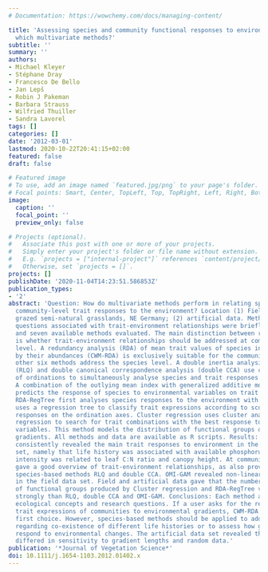 ```yaml
---
# Documentation: https://wowchemy.com/docs/managing-content/

title: 'Assessing species and community functional responses to environmental gradients:
  which multivariate methods?'
subtitle: ''
summary: ''
authors:
- Michael Kleyer
- Stéphane Dray
- Francesco De Bello
- Jan Lepš
- Robin J Pakeman
- Barbara Strauss
- Wilfried Thuiller
- Sandra Lavorel
tags: []
categories: []
date: '2012-03-01'
lastmod: 2020-10-22T20:41:15+02:00
featured: false
draft: false

# Featured image
# To use, add an image named `featured.jpg/png` to your page's folder.
# Focal points: Smart, Center, TopLeft, Top, TopRight, Left, Right, BottomLeft, Bottom, BottomRight.
image:
  caption: ''
  focal_point: ''
  preview_only: false

# Projects (optional).
#   Associate this post with one or more of your projects.
#   Simply enter your project's folder or file name without extension.
#   E.g. `projects = ["internal-project"]` references `content/project/deep-learning/index.md`.
#   Otherwise, set `projects = []`.
projects: []
publishDate: '2020-11-04T14:23:51.586853Z'
publication_types:
- '2'
abstract: 'Question: How do multivariate methods perform in relating species- and
  community-level trait responses to the environment? Location (1) Field data from
  grazed semi-natural grasslands, NE Germany; (2) artificial data. Methods: Research
  questions associated with trait-environment relationships were briefly reviewed
  and seven available methods evaluated. The main distinction between research questions
  is whether trait-environment relationships should be addressed at community or species
  level. A redundancy analysis (RDA) of mean trait values of species in a plot weighted
  by their abundances (CWM-RDA) is exclusively suitable for the community level. The
  other six methods address the species level. A double inertia analysis of two arrays
  (RLQ) and double canonical correspondence analysis (double CCA) use combinations
  of ordinations to simultaneously analyse species and trait responses to the environment.
  A combination of the outlying mean index with generalized additive models (OMI-GAM)
  predicts the response of species to environmental variables on trait gradients.
  RDA-RegTree first analyses species responses to the environment with RDA and then
  uses a regression tree to classify trait expressions according to scores of species
  responses on the ordination axes. Cluster regression uses cluster analyses and logistic
  regression to search for trait combinations with the best response to the environmental
  variables. This method models the distribution of functional groups on environmental
  gradients. All methods and data are available as R scripts. Results: All methods
  consistently revealed the main trait responses to environment in the field data
  set, namely that life history was associated with available phosphorus while grazing
  intensity was related to leaf C:N ratio and canopy height. At community level, CWM-RDA
  gave a good overview of trait-environment relationships, as also provided by the
  species-based methods RLQ and double CCA. OMI-GAM revealed non-linear relationships
  in the field data set. Field and artificial data gave that the number and stability
  of functional groups produced by Cluster regression and RDA-RegTree varied more
  strongly than RLQ, double CCA and OMI-GAM. Conclusions: Each method addresses particular
  ecological concepts and research questions. If a user asks for the response of average
  trait expressions of communities to environmental gradients, CWM-RDA may be the
  first choice. However, species-based methods should be applied to address questions
  regarding co-existence of different life histories or to assess how groups of species
  respond to environmental changes. The artificial data set revealed that the methods
  differed in sensitivity to gradient lengths and random data.'
publication: '*Journal of Vegetation Science*'
doi: 10.1111/j.1654-1103.2012.01402.x
---
```

